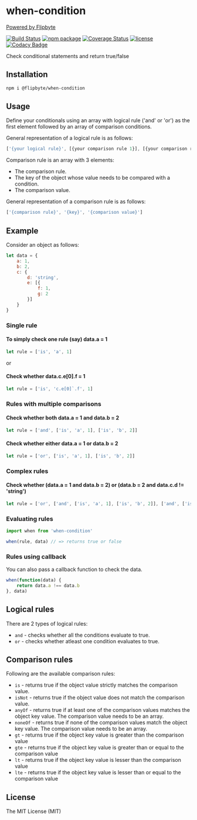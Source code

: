 # when-condition

[Powered by Flipbyte](https://www.flipbyte.com/)

[![Build Status][build-badge]][build]
[![npm package][npm-badge]][npm]
[![Coverage Status][coveralls-badge]][coveralls]
[![license][license-badge]][license]
[![Codacy Badge][codacy-badge]][codacy]

Check conditional statements and return true/false

## Installation

```sh
npm i @flipbyte/when-condition
```

## Usage

Define your conditionals using an array with logical rule ('and' or 'or') as the first element followed by an array of comparison conditions.

General representation of a logical rule is as follows:

```js
['{your logical rule}', [{your comparison rule 1}], [{your comparison rule 2}], ...]
```

Comparison rule is an array with 3 elements:

-   The comparison rule.
-   The key of the object whose value needs to be compared with a condition.
-   The comparison value.

General representation of a comparison rule is as follows:

```js
['{comparison rule}', '{key}', '{comparison value}']
```

## Example

Consider an object as follows:

```js
let data = {
    a: 1,
    b: 2,
    c: {
        d: 'string',
        e: [{
            f: 1,
            g: 2
        }]
    }
}
```

### Single rule

#### To simply check one rule (say) data.a = 1

```js
let rule = ['is', 'a', 1]
```

or

#### Check whether data.c.e\[0\].f = 1
```js
let rule = ['is', 'c.e[0]`.f', 1]
```

### Rules with multiple comparisons

#### Check whether both data.a = 1 and data.b = 2

```js
let rule = ['and', ['is', 'a', 1], ['is', 'b', 2]]
```

#### Check whether either data.a = 1 or data.b = 2

```js
let rule = ['or', ['is', 'a', 1], ['is', 'b', 2]]
```

### Complex rules

#### Check whether (data.a = 1 and data.b = 2) or (data.b = 2 and data.c.d != 'string')

```js
let rule = ['or', ['and', ['is', 'a', 1], ['is', 'b', 2]], ['and', ['is', 'b', 2], ['is', 'c.d', 'string']]]
```

### Evaluating rules

```js
import when from 'when-condition'

when(rule, data) // => returns true or false

```

### Rules using callback

You can also pass a callback function to check the data.

```js
when(function(data) {
    return data.a !== data.b
}, data)
```

## Logical rules

There are 2 types of logical rules:
-   ```and``` - checks whether all the conditions evaluate to true.
-   ```or```  - checks whether atleast one condition evaluates to true.

## Comparison rules

Following are the available comparison rules:
-   ```is``` - returns true if the object value strictly matches the comparison value.
-   ```isNot``` - returns true if the object value does not match the comparison value.
-   ```anyOf``` - returns true if at least one of the comparison values matches the object key value. The comparison value needs to be an array.
-   ```noneOf``` - returns true if none of the comparison values match the object key value. The comparison value needs to be an array.
-   ```gt``` - returns true if the object key value is greater than the comparison value
-   ```gte``` - returns true if the object key value is greater than or equal to the comparison value
-   ```lt``` - returns true if the object key value is lesser than the comparison value
-   ```lte``` - returns true if the object key value is lesser than or equal to the comparison value

## License
The MIT License (MIT)

[build-badge]: https://travis-ci.org/flipbyte/when-condition.svg?branch=master
[build]: https://travis-ci.org/flipbyte/when-condition

[npm-badge]: https://img.shields.io/npm/v/@flipbyte/when-condition.svg
[npm]: https://www.npmjs.com/package/@flipbyte/when-condition

[coveralls-badge]: https://coveralls.io/repos/github/flipbyte/when-condition/badge.svg
[coveralls]: https://coveralls.io/github/flipbyte/when-condition

[license-badge]: https://badgen.now.sh/badge/license/MIT
[license]: ./LICENSE

[codacy-badge]: https://api.codacy.com/project/badge/Grade/7fdf5e97a9a1409cb2b895be5fc49633
[codacy]: https://www.codacy.com/app/flipbyte/when-condition?utm_source=github.com&amp;utm_medium=referral&amp;utm_content=flipbyte/when-condition&amp;utm_campaign=Badge_Grade
